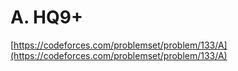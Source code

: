 # A. HQ9+

[https://codeforces.com/problemset/problem/133/A](https://codeforces.com/problemset/problem/133/A)

